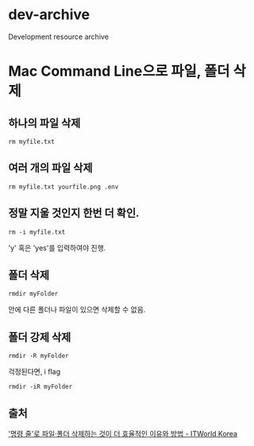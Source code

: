 # dev-archive

Development resource archive

# Mac Command Line으로 파일, 폴더 삭제

## 하나의 파일 삭제

```
rm myfile.txt
```

## 여러 개의 파일 삭제

```
rm myfile.txt yourfile.png .env
```

## 정말 지울 것인지 한번 더 확인.

```
rm -i myfile.txt
```

'y' 혹은 'yes'를 입력하여야 진행.

## 폴더 삭제

```
rmdir myFolder
```

안에 다른 폴더나 파일이 있으면 삭제할 수 없음.

## 폴더 강제 삭제

```
rmdir -R myFolder
```

걱정된다면, i flag

```
rmdir -iR myFolder
```

## 출처

['명령 줄'로 파일·폴더 삭제하는 것이 더 효율적인 이유와 방법 - ITWorld Korea](https://www.itworld.co.kr/news/162320)
